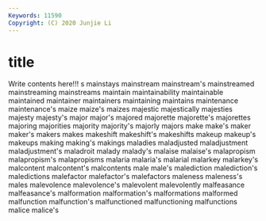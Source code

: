 ```yaml
---
Keywords: 11590
Copyright: (C) 2020 Junjie Li
---
```


# title

Write contents here!!!
s 
mainstays 
mainstream 
mainstream's 
mainstreamed 
mainstreaming 
mainstreams 
maintain 
maintainability 
maintainable
maintained 
maintainer 
maintainers 
maintaining 
maintains 
maintenance 
maintenance's 
maize 
maize's 
maizes
majestic 
majestically 
majesties 
majesty 
majesty's 
major 
major's 
majored 
majorette 
majorette's
majorettes 
majoring 
majorities 
majority 
majority's 
majorly 
majors 
make 
make's 
maker
maker's 
makers 
makes 
makeshift 
makeshift's 
makeshifts 
makeup 
makeup's 
makeups 
making
making's 
makings 
maladies 
maladjusted 
maladjustment 
maladjustment's 
maladroit 
malady 
malady's 
malaise
malaise's 
malapropism 
malapropism's 
malapropisms 
malaria 
malaria's 
malarial 
malarkey 
malarkey's 
malcontent
malcontent's 
malcontents 
male 
male's 
malediction 
malediction's 
maledictions 
malefactor 
malefactor's 
malefactors
maleness 
maleness's 
males 
malevolence 
malevolence's 
malevolent 
malevolently 
malfeasance 
malfeasance's 
malformation
malformation's 
malformations 
malformed 
malfunction 
malfunction's 
malfunctioned 
malfunctioning 
malfunctions 
malice 
malice's
